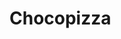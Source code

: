 # Chocopizza

<!-- http://meyerweb.com/eric/tools/css/reset/ 
v2.0 | 20110126
License: none (public domain) -->